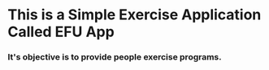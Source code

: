 # This is a Simple Exercise Application Called EFU App

### It's objective is to provide people exercise programs.
